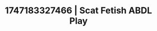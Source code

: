 ---
categories:
- Chastity play
- Sensual cosplay
- Hand over mouth play
- Latina
- Story-driven erotica
image: /assets/images/1747183327466.webp
layout: post
seo:
  description: Featured content with artistic ABDL Play, Scat Fetish. HD images available.
  keywords: ABDL Play, Scat Fetish
  og_image: /assets/images/1747183327466.webp
  schema_type: VisualArtwork
tags:
- '#1747183327466'
- Scat Fetish
- ABDL Play
title: 1747183327466 | Scat Fetish ABDL Play
---